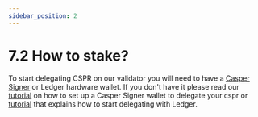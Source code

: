 ```yaml
---
sidebar_position: 2
---
```


# 7.2 How to stake?

To start delegating CSPR on our validator you will need to have a <a href="https://chrome.google.com/webstore/detail/casper-signer/djhndpllfiibmcdbnmaaahkhchcoijce/">Casper Signer</a> or Ledger hardware wallet.
If you don't have it please read our <a href="https://medium.com/@CasperArmy/how-to-stake-casper-cspr-using-the-casper-signer-chrome-extension-79d7808f31c4">tutorial</a> on how to set up a Casper Signer wallet to delegate your cspr or <a href="https://docs.casperlabs.io/workflow/ledger-setup/">tutorial</a> that explains how to start delegating with Ledger.
